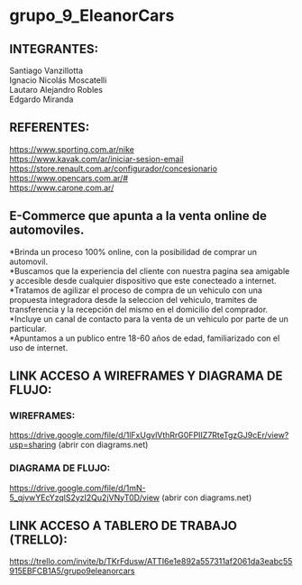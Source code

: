 # grupo_9_EleanorCars

## INTEGRANTES:

Santiago Vanzillotta  
Ignacio Nicolás Moscatelli    
Lautaro Alejandro Robles    
Edgardo Miranda

## REFERENTES:

https://www.sporting.com.ar/nike  
https://www.kavak.com/ar/iniciar-sesion-email  
https://store.renault.com.ar/configurador/concesionario  
https://www.opencars.com.ar/#  
https://www.carone.com.ar/  


## E-Commerce que apunta a la venta online de automoviles.  

*Brinda un proceso 100% online, con la posibilidad de comprar un automovil.  
*Buscamos que la experiencia del cliente con nuestra pagina sea amigable y accesible desde cualquier dispositivo que este conecteado a internet.  
*Tratamos de agilizar el proceso de compra de un vehiculo con una propuesta integradora desde la seleccion del vehiculo, tramites de transferencia y la recepción del mismo en el domicilio del comprador.  
*Incluye un canal de contacto para la venta de un vehiculo por parte de un particular.  
*Apuntamos a un publico entre 18-60 años de edad, familiarizado con el uso de internet.  

## LINK ACCESO A WIREFRAMES Y DIAGRAMA DE FLUJO:  

### WIREFRAMES:  
https://drive.google.com/file/d/1lFxUgvlVthRrG0FPIIZ7RteTgzGJ9cEr/view?usp=sharing (abrir con diagrams.net)  

### DIAGRAMA DE FLUJO:  
https://drive.google.com/file/d/1mN-5_qjvwYEcYzqlS2yzI2Qu2jVNyT0D/view (abrir con diagrams.net)

## LINK ACCESO A TABLERO DE TRABAJO (TRELLO):
https://trello.com/invite/b/TKrFdusw/ATTI6e1e892a557311af2061da3eabc55915EBFCB1A5/grupo9eleanorcars





